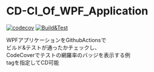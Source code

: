 # CD-CI_Of_WPF_Application
[![codecov](https://codecov.io/gh/StdEnku/PrismBlankAppExample/branch/main/graph/badge.svg?token=DR914Y31AD)](https://codecov.io/gh/StdEnku/PrismBlankAppExample) [![Build&Test](https://github.com/StdEnku/PrismBlankAppExample/actions/workflows/Build&Test.yml/badge.svg?branch=main)](https://github.com/StdEnku/PrismBlankAppExample/actions/workflows/Build&Test.yml)

WPFアプリケーションをGithubActionsで  
ビルド&テストが通ったかチェックし、  
CodeCoverでテストの網羅率のバッジを表示する例  
tagを指定してCD可能
